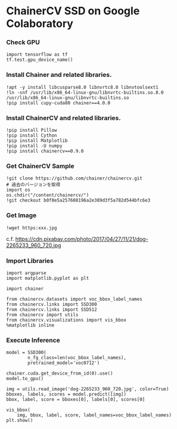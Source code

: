 

# ChainerCV SSD on Google Colaboratory


### Check GPU
```
import tensorflow as tf
tf.test.gpu_device_name()
```

### Install Chainer and related libraries.

```
!apt -y install libcusparse8.0 libnvrtc8.0 libnvtoolsext1
!ln -snf /usr/lib/x86_64-linux-gnu/libnvrtc-builtins.so.8.0 /usr/lib/x86_64-linux-gnu/libnvrtc-builtins.so
!pip install cupy-cuda80 chainer==4.0.0
```

### Install ChainerCV and related libraries.

```
!pip install Pillow
!pip install Cython
!pip install Matplotlib
!pip install -U numpy
!pip install chainercv==0.9.0
```

### Get ChainerCV Sample
```
!git clone https://github.com/chainer/chainercv.git
# 過去のバージョンを取得
import os
os.chdir("/content/chainercv/")
!git checkout b0f0e5a257608196a2e389d3f5a782d544bfc6e3
```

### Get Image
```
!wget https:xxx.jpg
```
c.f. 
https://cdn.pixabay.com/photo/2017/04/27/11/21/dog-2265233_960_720.jpg

### Import Libraries

```
import argparse
import matplotlib.pyplot as plt

import chainer

from chainercv.datasets import voc_bbox_label_names
from chainercv.links import SSD300
from chainercv.links import SSD512
from chainercv import utils
from chainercv.visualizations import vis_bbox
%matplotlib inline
```

### Execute Inference

```
model = SSD300(
        n_fg_class=len(voc_bbox_label_names),
        pretrained_model='voc0712')

chainer.cuda.get_device_from_id(0).use()
model.to_gpu()

img = utils.read_image('dog-2265233_960_720.jpg', color=True)
bboxes, labels, scores = model.predict([img])
bbox, label, score = bboxes[0], labels[0], scores[0]

vis_bbox(
    img, bbox, label, score, label_names=voc_bbox_label_names)
plt.show()
```

